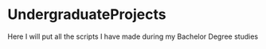 # UndergraduateProjects
Here I will put all the scripts I have made during my Bachelor Degree studies
